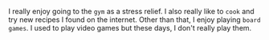 I really enjoy going to the `gym` as a stress relief.
I also really like to `cook` and try new recipes I found on the internet.
Other than that, I enjoy playing `board games`. I used to play video games but these days, I don't really play them.
